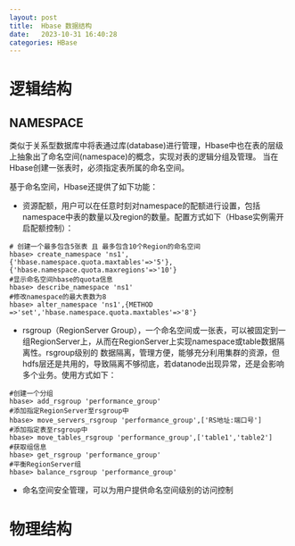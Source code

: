 ```yaml
---
layout: post 
title:  Hbase 数据结构
date:   2023-10-31 16:40:28 
categories: HBase
---
```


# 逻辑结构

## NAMESPACE

类似于关系型数据库中将表通过库(database)进行管理，Hbase中也在表的层级上抽象出了命名空间(namespace)的概念，实现对表的逻辑分组及管理。
当在Hbase创建一张表时，必须指定表所属的命名空间。

基于命名空间，Hbase还提供了如下功能：
* 资源配额，用户可以在任意时刻对namespace的配额进行设置，包括namespace中表的数量以及region的数量。配置方式如下（Hbase实例需开启配额控制）：

```shell
# 创建一个最多包含5张表 且 最多包含10个Region的命名空间
hbase> create_namespace 'ns1', {'hbase.namespace.quota.maxtables'=>'5'},{'hbase.namespace.quota.maxregions'=>'10'}
#显示命名空间hbase的quota信息
hbase> describe_namespace 'ns1'
#修改namespace的最大表数为8
hbase> alter_namespace 'ns1',{METHOD =>'set','hbase.namespace.quota.maxtables'=>'8'} 
```

* rsgroup（RegionServer Group），一个命名空间或一张表，可以被固定到一组RegionServer上，从而在RegionServer上实现namespace或table数据隔离性。rsgroup级别的
数据隔离，管理方便，能够充分利用集群的资源，但hdfs层还是共用的，导致隔离不够彻底，若datanode出现异常，还是会影响多个业务。使用方式如下：

```
#创建一个分组
hbase> add_rsgroup 'performance_group'
#添加指定RegionServer至rsgroup中
hbase> move_servers_rsgroup 'performance_group',['RS地址:端口号']
#添加指定表至rsgroup中
hbase> move_tables_rsgroup 'performance_group',['table1','table2']
#获取组信息
hbase> get_rsgroup 'performance_group'
#平衡RegionServer组
hbase> balance_rsgroup 'performance_group'
```

* 命名空间安全管理，可以为用户提供命名空间级别的访问控制





# 物理结构